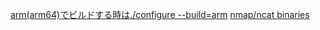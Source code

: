 [arm(arm64)でビルドする時は./configure --build=arm](https://www.servernote.net/article.cgi?id=you-must-specify-build-type)
[nmap/ncat binaries](https://nmap.org/dist/nmap-7.92.tar.bz2)